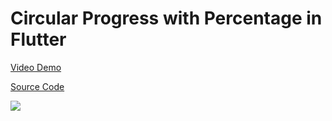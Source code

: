 # Circular Progress with Percentage in Flutter

[Video Demo](https://youtu.be/a84otkvIr1Y)

[Source Code](../source/circular-progress-indicator-with-percentage-in-flutter.dart)

![](../images/circular-progress-with-percentage-in-flutter.jpg)
